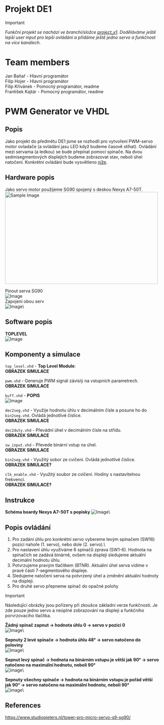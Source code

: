 # Projekt DE1
> [!IMPORTANT]
> *Funkční projekt se nachází ve branchi/složce [project_v1](project_v1). Doděláváme ještě lepší user input pro lepší ovládání a přidáme ještě jedno servo a funkčnost na více kanálech.*
# Team members
Jan Baňař - Hlavní programátor\
Filip Hojer - Hlavní programátor\
Filip Křivánek - Pomocný programátor, readme\
František Kajtár - Pomocný programátor, readme

# PWM Generator ve VHDL
## Popis
Jako projekt do předmětu DE1 jsme se rozhodli pro vytvoření PWM-servo motor ovladače (a ovládání jasu LED když budeme časově stíhat). Ovládání mezi servama (a ledkou) se bude přepínat pomocí spínače. Na dvou sedmisegmentových displejích budeme zobrazovat stav, neboli úhel natočení. Konkrétní ovládání bude vysvětleno [níže](#Instructions).

## Hardware popis
Jako servo motor použijeme SG90 spojený s deskou Nexys A7-50T.\
<img src="https://github.com/user-attachments/assets/729a2219-6d19-4bb1-9bec-48f4823f098a" alt="Sample Image" width="500" height="300">

Pinout serva SG90\
![Image](https://github.com/user-attachments/assets/a287a20f-ef4b-4c7a-b373-06122f760d76)\
Zapojení obou serv\
![Image](https://github.com/user-attachments/assets/59f5241e-ee04-40ba-9dab-9566e1c3ea06)\

## Software popis
**TOPLEVEL**\
![Image](https://github.com/user-attachments/assets/7c69c288-4522-4382-9dbc-83bab11b0f2d)

## Komponenty a simulace
`top_level.vhd` - **Top Level Module**:\
**OBRAZEK SIMULACE**

`pwm.vhd` - Generuje PWM signál závislý na vstupních parametrech.\
**OBRAZEK SIMULACE**

`buff.vhd` - **POPIS**\
![Image](https://github.com/user-attachments/assets/f36f3e4c-be09-484a-a2e0-9e6049aaaabf)

`dec2seg.vhd` - Využije hodnotu úhlu v decimálním čísle a posune ho do `bin2seg.vhd`. Ovládá jednotlivé číslice.\
**OBRAZEK SIMULACE**

`dec2duty.vhd` - Převádní úhel v decimálním čísle na střídu.\
**OBRAZEK SIMULACE**

`sw_input.vhd` - Převede binární vstup na úhel.\
**OBRAZEK SIMULACE**

`bin2seg.vhd` - Využitý sobor ze cvičení. Ovládá jednotlivé číslice.\
**OBRAZEK SIMULACE?**

`clk_enable.vhd` - Využitý soubor ze cvičení. Hodiny s nastavitelnou frekvencí.\
**OBRAZEK SIMULACE?**

## Instrukce
**Schéma boardy Nexys A7-50T s popisky**
![Image](https://github.com/user-attachments/assets/55e20161-78bc-406a-9e87-5a19a81831d8)\
## Popis ovládání
1) Pro zadání úhlu pro konkrétní servo vybereme levým spínačem (SW16) pozici nahoře (1. servo), nebo dole (2. servo).\ 
2) Pro nastavení úhlu využíváme 6 spínačů zprava (SW1-6). Hodnota na spínačích se zadává binárně, ovšem na displeji sledujeme aktuální decimální hodnotu úhlu.
3) Potvrzujeme pravým tlačítkem (BTNR). Aktuální úhel serva vidíme v pravé části 7-segmentového displeje.
4) Sledujeme natočení serva na potvrzený úhel a změnění aktuální hodnoty na displeji.
5) Pro druhé servo přepneme spínač do opačné polohy

> [!IMPORTANT]
> Následující obrázky jsou pořízeny při zkoušce základní verze funkčnosti. Je zde pouze jedno servo a neúplné zobrazování na displeji a funkčního porvrzovacího tlačítka.

**Žádný spínač zapnut -> hodnota úhlu 0 -> servo v pozici 0**\
![Image](https://github.com/user-attachments/assets/f082ccab-d9e6-4929-9762-d1935d66112c)\

**Sepnuty 2 levé spínače -> hodnota úhlu 48° -> servo natočeno do poloviny**\
![Image](https://github.com/user-attachments/assets/ca2c3236-e8b3-4b97-a3d9-47d5bc19127e)\

**Sepnut levý spínač -> hodnota na binárním vstupu je větší jak 90° -> servo natočeno na maximální hodnotu, neboli 90°**\
![image](https://github.com/user-attachments/assets/a5af292a-2637-41b7-ba3d-2f771a808d0c)\

**Sepnuty všechny spínače -> hodnota na binárním vstupu je pořád větší jak 90° -> servo natočeno na maximální hodnotu, neboli 90°**\
![image](https://github.com/user-attachments/assets/f33889f9-4dd4-4979-a1bf-fd7095cfbb49)\


## References
https://www.studiopieters.nl/tower-pro-micro-servo-s9-sg90/

